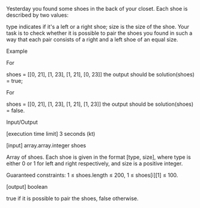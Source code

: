 Yesterday you found some shoes in the back of your closet. Each shoe is described by two values:

type indicates if it's a left or a right shoe;
size is the size of the shoe.
Your task is to check whether it is possible to pair the shoes you found in such a way that each pair consists of a right and a left shoe of an equal size.

Example

For

shoes = [[0, 21],
[1, 23],
[1, 21],
[0, 23]]
the output should be
solution(shoes) = true;

For

shoes = [[0, 21],
[1, 23],
[1, 21],
[1, 23]]
the output should be
solution(shoes) = false.

Input/Output

[execution time limit] 3 seconds (kt)

[input] array.array.integer shoes

Array of shoes. Each shoe is given in the format [type, size], where type is either 0 or 1 for left and right respectively, and size is a positive integer.

Guaranteed constraints:
1 ≤ shoes.length ≤ 200,
1 ≤ shoes[i][1] ≤ 100.

[output] boolean

true if it is possible to pair the shoes, false otherwise.